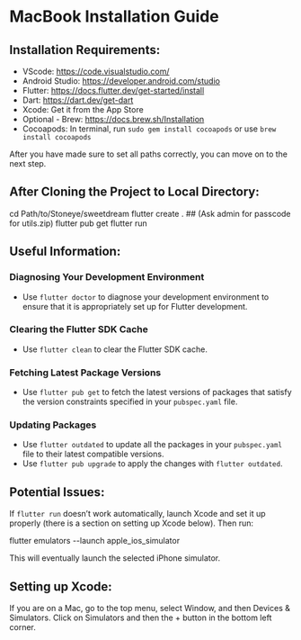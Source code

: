 # MacBook Installation Guide

## Installation Requirements:

- VScode: https://code.visualstudio.com/
- Android Studio: https://developer.android.com/studio
- Flutter: https://docs.flutter.dev/get-started/install
- Dart: https://dart.dev/get-dart
- Xcode: Get it from the App Store
- Optional - Brew: https://docs.brew.sh/Installation
- Cocoapods: In terminal, run `sudo gem install cocoapods` or use `brew install cocoapods`

After you have made sure to set all paths correctly, you can move on to the next step.

## After Cloning the Project to Local Directory:

cd Path/to/Stoneye/sweetdream
flutter create .  ## (Ask admin for passcode for utils.zip)
flutter pub get
flutter run

## Useful Information:

### Diagnosing Your Development Environment

- Use `flutter doctor` to diagnose your development environment to ensure that it is appropriately set up for Flutter development.

### Clearing the Flutter SDK Cache

- Use `flutter clean` to clear the Flutter SDK cache.

### Fetching Latest Package Versions

- Use `flutter pub get` to fetch the latest versions of packages that satisfy the version constraints specified in your `pubspec.yaml` file.

### Updating Packages

- Use `flutter outdated` to update all the packages in your `pubspec.yaml` file to their latest compatible versions.
- Use `flutter pub upgrade` to apply the changes with `flutter outdated`.

## Potential Issues:

If `flutter run` doesn’t work automatically, launch Xcode and set it up properly (there is a section on setting up Xcode below). Then run:

flutter emulators --launch apple_ios_simulator

This will eventually launch the selected iPhone simulator.

## Setting up Xcode:

If you are on a Mac, go to the top menu, select Window, and then Devices & Simulators. Click on Simulators and then the + button in the bottom left corner.
